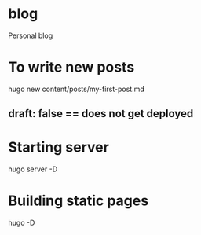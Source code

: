 # blog
Personal blog

# To write new posts
hugo new content/posts/my-first-post.md
## draft: false == does not get deployed

# Starting server
hugo server -D

# Building static pages
hugo -D

